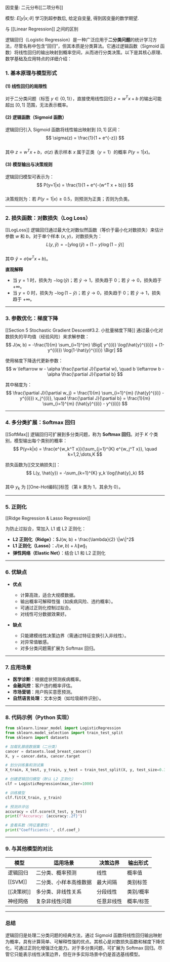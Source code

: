 因变量: 二元分布[[二项分布]]

模型: $E[y|x;\theta]$ 学习到超参数后, 给定自变量, 得到因变量的数学期望.



与 [[Linear Regression]] 之间的区别


逻辑回归（Logistic Regression）是一种广泛应用于**二分类问题**的统计学习方法，尽管名称中包含“回归”，但其本质是分类算法。它通过逻辑函数（Sigmoid 函数）将线性回归的输出映射到概率空间，从而进行分类决策。以下是其核心原理、数学基础及应用特点的详细介绍：

### 1. 基本原理与模型形式

#### (1) 线性回归的局限性  
对于二分类问题（标签 $y \in \{0, 1\}$），直接使用线性回归 $z = w^T x + b$ 的输出可能超出 $[0, 1]$ 范围，无法表示概率。

#### (2) 逻辑函数（Sigmoid 函数）  
逻辑回归引入 Sigmoid 函数将线性输出映射到 $[0, 1]$ 区间：  
$$ \sigma(z) = \frac{1}{1 + e^{-z}} $$  
其中 $z = w^T x + b$，$\sigma(z)$ 表示样本 $x$ 属于正类（$y=1$）的概率 $P(y=1|x)$。

#### (3) 模型输出与决策规则  
逻辑回归模型可表示为：  
$$ P(y=1|x) = \frac{1}{1 + e^{-(w^T x + b)}} $$  
决策规则为：若 $P(y=1|x) \geq 0.5$，则预测为正类；否则为负类。

---

### 2. 损失函数：对数损失（Log Loss）
[[LogLoss]]
逻辑回归通过最大化对数似然函数（等价于最小化对数损失）来估计参数 $w$ 和 $b$。对于单个样本 $(x, y)$，对数损失为：  
$$ L(y, \hat{y}) = -\bigl[ y \log(\hat{y}) + (1-y)\log(1-\hat{y}) \bigr] $$  
其中 $\hat{y} = \sigma(w^T x + b)$。

**直观解释**  
- 当 $y=1$ 时，损失为 $-\log(\hat{y})$；若 $\hat{y} \to 1$，损失趋于 $0$；若 $\hat{y} \to 0$，损失趋于 $+\infty$。  
- 当 $y=0$ 时，损失为 $-\log(1-\hat{y})$；若 $\hat{y} \to 0$，损失趋于 $0$；若 $\hat{y} \to 1$，损失趋于 $+\infty$。

---

### 3. 参数优化：梯度下降
[[Section 5 Stochastic Gradient Descent#3.2. 小批量梯度下降]]
通过最小化对数损失的平均值（经验风险）来求解参数：  
$$ J(w, b) = -\frac{1}{m} \sum_{i=1}^{m} \Bigl[ y^{(i)} \log(\hat{y}^{(i)}) + (1-y^{(i)}) \log(1-\hat{y}^{(i)}) \Bigr] $$  

使用梯度下降迭代更新参数：  
$$ w \leftarrow w - \alpha \frac{\partial J}{\partial w}, \quad b \leftarrow b - \alpha \frac{\partial J}{\partial b} $$  

其中梯度为：  
$$ \frac{\partial J}{\partial w_j} = \frac{1}{m} \sum_{i=1}^{m} (\hat{y}^{(i)} - y^{(i)}) x_j^{(i)}, \quad \frac{\partial J}{\partial b} = \frac{1}{m} \sum_{i=1}^{m} (\hat{y}^{(i)} - y^{(i)}) $$

---

### 4. 多分类扩展：Softmax 回归
[[SoftMax]]
逻辑回归可扩展到多分类问题，称为 **Softmax 回归**。对于 $K$ 个类别，模型输出每个类别的概率：  
$$ P(y=k|x) = \frac{e^{w_k^T x}}{\sum_{j=1}^{K} e^{w_j^T x}}, \quad k=1,2,\dots,K $$  

损失函数为[[交叉熵损失]]：  
$$ L(y, \hat{y}) = -\sum_{k=1}^{K} y_k \log(\hat{y}_k) $$  
其中 $y_k$ 为 [[One-Hot编码]]标签（第 $k$ 类为 1，其余为 0）。

---

### 5. 正则化
[[Ridge Regression & Lasso Regression]]

为防止过拟合，常加入 L1 或 L2 正则化：  
- **L2 正则化（Ridge）**：$J(w, b) + \frac{\lambda}{2} \|w\|^2$  
- **L1 正则化（Lasso）**：$J(w, b) + \lambda \|w\|_1$  
- **弹性网络（Elastic Net）**：结合 L1 和 L2 正则化  

---

### 6. 优缺点

- **优点**  
  - 计算高效，适合大规模数据。  
  - 输出概率可解释性强（如疾病风险、违约概率）。  
  - 可通过正则化控制过拟合。  
  - 对线性可分数据效果好。  

- **缺点**  
  - 只能建模线性决策边界（需通过特征变换引入非线性）。  
  - 对异常值敏感。  
  - 对多分类问题需扩展为 Softmax 回归。  

---

### 7. 应用场景

- **医学诊断**：根据症状预测疾病概率。  
- **金融风控**：客户违约概率评估。  
- **市场营销**：用户购买意愿预测。  
- **自然语言处理**：文本分类（如垃圾邮件识别）。  

---

### 8. 代码示例（Python 实现）

```python
from sklearn.linear_model import LogisticRegression
from sklearn.model_selection import train_test_split
from sklearn import datasets

# 加载乳腺癌数据集（二分类）
cancer = datasets.load_breast_cancer()
X, y = cancer.data, cancer.target

# 划分训练集和测试集
X_train, X_test, y_train, y_test = train_test_split(X, y, test_size=0.3, random_state=42)

# 创建逻辑回归模型（默认 L2 正则化）
clf = LogisticRegression(max_iter=1000)

# 训练模型
clf.fit(X_train, y_train)

# 预测并评估
accuracy = clf.score(X_test, y_test)
print(f"Accuracy: {accuracy:.2f}")

# 查看系数（特征重要性）
print("Coefficients:", clf.coef_)
```

---

### 9. 与其他模型的对比

| 模型      | 适用场景        | 决策边界  | 输出形式  |
| ------- | ----------- | ----- | ----- |
| 逻辑回归    | 二分类、概率预测    | 线性    | 概率值   |
| [[SVM]] | 二分类、小样本高维数据 | 最大间隔  | 类别标签  |
| [[决策树]] | 多分类、非线性关系   | 分段线性  | 类别/概率 |
| 神经网络    | 复杂非线性问题     | 任意非线性 | 概率/标签 |

---

### 总结
逻辑回归是处理二分类问题的经典方法，通过 Sigmoid 函数将线性回归输出映射为概率，具有计算简单、可解释性强的优点。其核心是对数损失函数和梯度下降优化，可通过正则化增强泛化能力。对于多分类问题，可扩展为 Softmax 回归。尽管它只能表示线性决策边界，但在许多实际场景中仍是首选基线模型。
